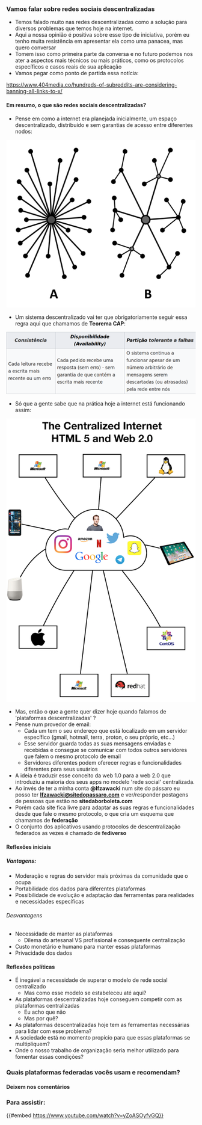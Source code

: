 ### Vamos falar sobre redes sociais descentralizadas

- Temos falado muito nas redes descentralizadas como a solução para diversos problemas que temos hoje na internet.
- Aqui a nossa opinião é positiva sobre esse tipo de iniciativa, porém eu tenho muita resistência em apresentar ela como uma panacea, mas quero conversar
- Tomem isso como primeira parte da conversa e no futuro podemos nos ater a aspectos mais técnicos ou mais práticos, como os protocolos específicos e casos reais de sua aplicação
- Vamos pegar como ponto de partida essa notícia:

<https://www.404media.co/hundreds-of-subreddits-are-considering-banning-all-links-to-x/>

#### Em resumo, o que são redes sociais descentralizadas?

- Pense em como a internet era planejada inicialmente, um espaço descentralizado, distribuído e sem garantias de acesso entre diferentes nodos:

![topologias.png](./descentralizadas/topologias.png)

- Um sistema descentralizado vai ter que obrigatoriamente seguir essa regra aqui que chamamos de **Teorema CAP**:

![cap.png](./descentralizadas/cap.png)

- Só que a gente sabe que na prática hoje a internet está funcionando assim:

![centralizado.png](./descentralizadas/centralizado.png)

- Mas, então o que a gente quer dizer hoje quando falamos de 'plataformas descentralizadas' ?
- Pense num provedor de email:
  - Cada um tem o seu endereço que está localizado em um servidor específico (gmail, hotmail, terra, proton, o seu próprio, etc...)
  - Esse servidor guarda todas as suas mensagens enviadas e recebidas e consegue se comunicar com todos outros servidores que falem o mesmo protocolo de email
  - Servidores diferentes podem oferecer regras e funcionalidades diferentes para seus usuários
- A ideia é traduzir esse conceito da web 1.0 para a web 2.0 que introduziu a maioria dos seus apps no modelo 'rede social' centralizada.
- Ao invés de ter a minha conta **@lfzawacki** num site do pássaro eu posso ter **lfzawacki@sitedopassaro.com** e ver/responder postagens de pessoas que estão no **sitedaborboleta.com**
- Porém cada site fica livre para adaptar as suas regras e funcionalidades desde que fale o mesmo protocolo, o que cria um esquema que chamamos de **federação**
- O conjunto dos aplicativos usando protocolos de descentralização federados as vezes é chamado de **fediverso**

#### Reflexões iniciais

##### Vantagens:

- Moderação e regras do servidor mais próximas da comunidade que o ocupa
- Portabilidade dos dados para diferentes plataformas
- Possibilidade de evolução e adaptação das ferramentas para realidades e necessidades específicas

###### Desvantagens

- Necessidade de manter as plataformas
  - Dilema do artesanal VS profissional e consequente centralização
- Custo monetário e humano para manter essas plataformas
- Privacidade dos dados

#### Reflexões políticas

- É inegável a necessidade de superar o modelo de rede social centralizado
  - Mas como esse modelo se estabeleceu até aqui?
- As plataformas descentralizadas hoje conseguem competir com as plataformas centralizadas
  - Eu acho que não
  - Mas por quê?
- As plataformas descentralizadas hoje tem as ferramentas necessárias para lidar com esse problema?
- A sociedade está no momento propício para que essas plataformas se multipliquem?
- Onde o nosso trabalho de organização seria melhor utilizado para fomentar essas condições?

### Quais plataformas federadas vocês usam e recomendam?

#### Deixem nos comentários

### Para assistir:

{{#embed https://www.youtube.com/watch?v=yZoASOyfvGQ}}

